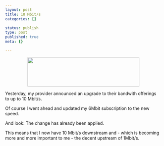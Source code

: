 ```yaml
---
layout: post
title: 10 Mbit/s
categories: []

status: publish
type: post
published: true
meta: {}

---
```

<center>
<img width='361' height='94' src="http://www.gnegg.ch/uploads/10mbit.png" alt="" />
</center>
<p>Yesterday, my provider announced an upgrade to their bandwith offerings to up to 10 Mbit/s.</p>
<p>Of course I went ahead and updated my 6Mbit subscription to the new speed.</p>
<p>And look: The change has already been applied.</p>
<p>This means that I now have 10 Mbit/s downstream and - which is becoming more and more important to me - the decent upstream of 1Mbit/s.</p>
